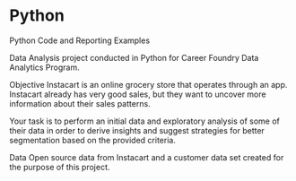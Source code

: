 # Python
Python Code and Reporting Examples

Data Analysis project conducted in Python for Career Foundry Data Analytics Program.

Objective
Instacart is an online grocery store that operates through an app. Instacart already has very good sales, but they want to uncover more information about their sales patterns.

Your task is to perform an initial data and exploratory analysis of some of their data in order to derive insights and suggest strategies for better segmentation based on the provided criteria.

Data
Open source data from Instacart and a customer data set created for the purpose of this project.


